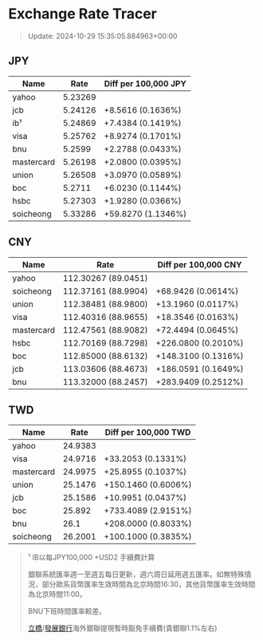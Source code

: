 # Exchange Rate Tracer

> Update: 2024-10-29 15:35:05.884963+00:00

## JPY

| Name       |    Rate | Diff per 100,000 JPY   |
|------------|---------|------------------------|
| yahoo      | 5.23269 |                        |
| jcb        | 5.24126 | +8.5616 (0.1636%)      |
| ib¹        | 5.24869 | +7.4384 (0.1419%)      |
| visa       | 5.25762 | +8.9274 (0.1701%)      |
| bnu        | 5.2599  | +2.2788 (0.0433%)      |
| mastercard | 5.26198 | +2.0800 (0.0395%)      |
| union      | 5.26508 | +3.0970 (0.0589%)      |
| boc        | 5.2711  | +6.0230 (0.1144%)      |
| hsbc       | 5.27303 | +1.9280 (0.0366%)      |
| soicheong  | 5.33286 | +59.8270 (1.1346%)     |

## CNY

| Name       | Rate                | Diff per 100,000 CNY   |
|------------|---------------------|------------------------|
| yahoo      | 112.30267	(89.0451) |                        |
| soicheong  | 112.37161	(88.9904) | +68.9426 (0.0614%)     |
| union      | 112.38481	(88.9800) | +13.1960 (0.0117%)     |
| visa       | 112.40316	(88.9655) | +18.3546 (0.0163%)     |
| mastercard | 112.47561	(88.9082) | +72.4494 (0.0645%)     |
| hsbc       | 112.70169	(88.7298) | +226.0800 (0.2010%)    |
| boc        | 112.85000	(88.6132) | +148.3100 (0.1316%)    |
| jcb        | 113.03606	(88.4673) | +186.0591 (0.1649%)    |
| bnu        | 113.32000	(88.2457) | +283.9409 (0.2512%)    |

## TWD

| Name       |    Rate | Diff per 100,000 TWD   |
|------------|---------|------------------------|
| yahoo      | 24.9383 |                        |
| visa       | 24.9716 | +33.2053 (0.1331%)     |
| mastercard | 24.9975 | +25.8955 (0.1037%)     |
| union      | 25.1476 | +150.1460 (0.6006%)    |
| jcb        | 25.1586 | +10.9951 (0.0437%)     |
| boc        | 25.892  | +733.4089 (2.9151%)    |
| bnu        | 26.1    | +208.0000 (0.8033%)    |
| soicheong  | 26.2001 | +100.1000 (0.3835%)    |


> ¹ IB以每JPY100,000 +USD2 手續費計算
>
> 銀聯系統匯率週一至週五每日更新，週六周日延用週五匯率。如無特殊情況，部分歐系貨幣匯率生效時間為北京時間16:30，其他貨幣匯率生效時間為北京時間11:00。
>
> BNU下班時間匯率較差。
>
> [立橋](https://www.wlbank.com.mo/uploads/ueditor/file/20181211/1544536513900230.pdf)/[發展銀行](https://www.mdb.com.mo/Service_Charges_20230728.pdf)海外銀聯提現暫時豁免手續費(貴銀聯1.1%左右)

